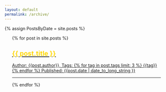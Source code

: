```yaml
---
layout: default
permalink: /archive/
---
```


{% assign PostsByDate = site.posts %}

<div id="smaller" class="wrapper">
<ul style="list-style: none;">
  <li>
    {% for post in site.posts %}
        <a style="display:block;" href="{{ post.url }}">
          <div>
            <div>
              <h2 style="color:gold">{{ post.title }}</h2>
              <p> Author: {{post.author}}, Tags: {% for tag in post.tags limit: 3 %} {{tag}}{% endfor %} Published: {{post.date | date_to_long_string }}</p>
              <hr class="fadinggrad">
            </div>
          </div>
        </a>
    {% endfor %}
  </li>
</ul>
</div>
